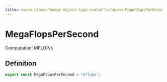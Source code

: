 ```yaml
---
title: <span class="badge object-type-scalar"></span> MegaFlopsPerSecond
---
```

# <span class="badge object-type-scalar"></span> MegaFlopsPerSecond

Computation: MFLOP/s

## Definition

```typescript
export const MegaFlopsPerSecond = "mflops";

```
